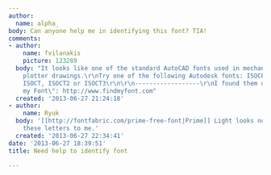 ```yaml
---
author:
  name: alpha_
body: Can anyone help me in identifying this font? TIA!
comments:
- author:
    name: fvilanakis
    picture: 123289
  body: "It looks like one of the standard AutoCAD fonts used in mechanical/architectural
    plotter drawings.\r\nTry one of the following Autodesk fonts: ISOCP, ISOCP2, ISOCP3,
    ISOCT, ISOCT2 or ISOCT3\r\n\r\n------------------\r\nI found them using \"Find
    my Font\": http://www.findmyfont.com"
  created: '2013-06-27 21:24:18'
- author:
    name: Ryuk
  body: '[[http://fontfabric.com/prime-free-font|Prime]] Light looks not so far for
    these letters to me.'
  created: '2013-06-27 22:34:41'
date: '2013-06-27 18:39:51'
title: Need help to identify font

---
```

